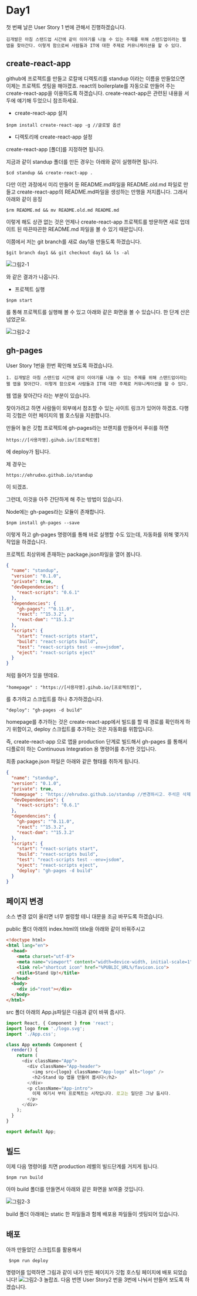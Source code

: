 # Day1

첫 번째 날은 User Story 1 번에 관해서 진행하겠습니다.
```
김개발은 아침 스탠드업 시간에 같이 이야기를 나눌 수 있는 주제를 위해 스탠드업이라는 웹 앱을 찾아간다. 이렇게 함으로써 사람들과 IT에 대한 주제로 커뮤니케이션을 할 수 있다.
```

## create-react-app

github에 프로젝트를 만들고 로칼에 디렉토리를 standup 이라는 이름을 만들었으면 이제는 프로젝트 셋팅을 해야겠죠.
react의 boilerplate를 자동으로 만들어 주는 create-react-app을 이용하도록 하겠습니다.
create-react-app은 관련된 내용을 서두에 얘기해 두었으니 참조하세요.

* create-react-app 설치
```
$npm install create-react-app -g //글로발 옵션
```

* 디렉토리에 create-react-app 설정

create-react-app [폴더]를 지정하면 됩니다.

지금과 같이 standup 폴더를 만든 경우는 아래와 같이 실행하면 됩니다.
```
$cd standup && create-react-app .
```

다만 이런 과정에서 미리 만들어 둔 README.md파일을 README.old.md 파일로 만들고 create-react-app의
README.md파일을 생성하는 만행을 저지릅니다. 그래서 아래와 같이 응징
```
$rm README.md && mv README.old.md README.md
```

이렇게 해도 상관 없는 것은 언제나 create-react-app 프로젝트를 방문하면 새로 업데이트 된 따끈따끈한 README.md
파일을 볼 수 있기 때문입니다.

이쯤에서 저는 git branch를 새로 day1을 만들도록 하겠습니다.
```
$git branch day1 && git checkout day1 && ls -al
```

![그림2-1](./doc_img/ls_al.png)

와 같은 결과가 나옵니다.

* 프로젝트 실행

```
$npm start
```
를 통해 프로젝트를 실행해 볼 수 있고 아래와 같은 화면을 볼 수 있습니다.
한 단계 산은 넘었군요.

![그림2-2](./doc_img/npm_start.png)

## gh-pages

User Story 1번을 한번 확인해 보도록 하겠습니다.
```
1. 김개발은 아침 스탠드업 시간에 같이 이야기를 나눌 수 있는 주제를 위해 스탠드업이라는 웹 앱을 찾아간다. 이렇게 함으로써 사람들과 IT에 대한 주제로 커뮤니케이션을 할 수 있다.
```
웹 앱을 찾아간다 라는 부분이 있습니다.

찾아가려고 하면 사람들이 외부에서 참조할 수 있는 사이트 링크가 있어야 하겠죠. 다행히 깃헙은 이런 페이지의 웹 호스팅을 지원합니다.

만들어 놓은 깃헙 프로젝트에 gh-pages라는 브랜치를 만들어서 푸쉬를 하면

```
https://[사용자명].gihub.io/[프로젝트명]
```
에 deploy가 됩니다.

제 경우는
```
https://ehrudxo.github.io/standup
```
이 되겠죠.

그런데, 이것을 아주 간단하게 해 주는 방법이 있습니다.

Node에는 gh-pages라는 모듈이 존재합니다.

```
$npm install gh-pages --save
```

이렇게 하고 gh-pages 명령어를 통해 바로 실행할 수도 있는데, 자동화를 위해 몇가지 작업을 하겠습니다.

프로젝트 최상위에 존재하는 package.json파일을 열어 봅니다.
```json
{
  "name": "standup",
  "version": "0.1.0",
  "private": true,
  "devDependencies": {
    "react-scripts": "0.6.1"
  },
  "dependencies": {
    "gh-pages": "^0.11.0",
    "react": "^15.3.2",
    "react-dom": "^15.3.2"
  },
  "scripts": {
    "start": "react-scripts start",
    "build": "react-scripts build",
    "test": "react-scripts test --env=jsdom",
    "eject": "react-scripts eject"
  }
}
```
처럼 들어가 있을 텐데요.

```
"homepage" : "https://[사용자명].gihub.io/[프로젝트명]",
```
를 추가하고 스크립트를 하나 추가하겠습니다.

```
"deploy": "gh-pages -d build"
```
homepage를 추가하는 것은 create-react-app에서 빌드를 할 때 경로를 확인하게 하기 위함이고,
deploy 스크립트를 추가하는 것은 자동화를 위함입니다.

즉, create-react-app 으로 앱을 production 단계로 빌드해서 gh-pages 를 통해서 디플로이 하는 Continuous Integration
용 명령어를 추가한 것입니다.

최종 package.json 파일은 아래와 같은 형태를 취하게 됩니다.
```json
{
  "name": "standup",
  "version": "0.1.0",
  "private": true,
  "homepage" : "https://ehrudxo.github.io/standup //변경하시고. 주석은 삭제하세요.",
  "devDependencies": {
    "react-scripts": "0.6.1"
  },
  "dependencies": {
    "gh-pages": "^0.11.0",
    "react": "^15.3.2",
    "react-dom": "^15.3.2"
  },
  "scripts": {
    "start": "react-scripts start",
    "build": "react-scripts build",
    "test": "react-scripts test --env=jsdom",
    "eject": "react-scripts eject",
    "deploy": "gh-pages -d build"
  }
}
```
## 페이지 변경

소스 변경 없이 올리면 너무 썰렁할 테니 대문을 조금 바꾸도록 하겠습니다.

public 폴더 아래의 index.html의 title을 아래와 같이 바꿔주시고

```html
<!doctype html>
<html lang="en">
  <head>
    <meta charset="utf-8">
    <meta name="viewport" content="width=device-width, initial-scale=1">
    <link rel="shortcut icon" href="%PUBLIC_URL%/favicon.ico">
    <title>Stand Up!</title>
  </head>
  <body>
    <div id="root"></div>
  </body>
</html>
```

src 폴더 아래의 App.js파일은 다음과 같이 바꿔 줍시다.
```js
import React, { Component } from 'react';
import logo from './logo.svg';
import './App.css';

class App extends Component {
  render() {
    return (
      <div className="App">
        <div className="App-header">
          <img src={logo} className="App-logo" alt="logo" />
          <h2>Stand Up 앱을 만들어 봅시다</h2>
        </div>
        <p className="App-intro">
          이제 여기서 부터 프로젝트는 시작입니다. 로고는 일단은 그냥 둡시다.
        </p>
      </div>
    );
  }
}

export default App;
```
## 빌드
이제 다음 명령어를 치면 production 레벨의 빌드단계를 거치게 됩니다.
```
$npm run build
```
아마 build 폴더를 만들면서 아래와 같은 화면을 보여줄 것입니다.

![그림2-3](./doc_img/npmrunbuild.png)

build 폴더 아래에는 static 한 파일들과 함께 배포용 파일들이 셋팅되어 있습니다.

## 배포
아까 만들었던 스크립트를 활용해서
```
 $npm run deploy
```
명령어를 입력하면 그림과 같이 내가 만든 페이지가 깃헙 호스팅 페이지에 배포 되었습니다!
![그림2-3](./doc_img/npmrundeploy.png)
놀랍죠.
다음 번엔 User Story2 번을 3번에 나눠서 만들어 보도록 하겠습니다.
